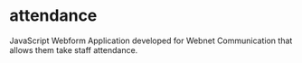 # attendance
JavaScript Webform Application developed for Webnet Communication that allows them take staff attendance.
